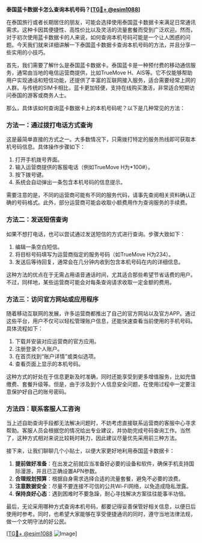**泰国蓝卡数据卡怎么查询本机号码？[[TG💪+ @esim1088](https://t.me/s/esim1088)]**

在泰国旅行或者长期居住的朋友，可能会选择使用泰国蓝卡数据卡来满足日常通讯需求。这种卡因其便捷性、高性价比以及灵活的流量套餐而受到广泛欢迎。然而，对于初次使用蓝卡数据卡的人来说，如何查询本机号码可能是一个让人困惑的问题。今天我们就来详细讲解一下泰国蓝卡数据卡查询本机号码的方法，并且分享一些实用的小技巧。

首先，我们需要了解什么是泰国蓝卡数据卡。泰国蓝卡是一种预付费的移动通信服务，通常由当地的电信运营商提供，比如TrueMove H、AIS等。它不仅能够帮助用户实现通话和短信功能，还提供了丰富的互联网接入服务，适合需要经常上网的人群。与传统的SIM卡相比，蓝卡更加轻便，支持在线购买激活，非常适合短期访问泰国的游客或商务人士。

那么，具体该如何查询蓝卡数据卡上的本机号码呢？以下是几种常见的方法：

### 方法一：通过拨打电话方式查询

这是最简单直接的方式之一。大多数情况下，只需拨打特定的服务热线即可获取本机号码信息。具体操作步骤如下：

1. 打开手机拨号界面。
2. 输入运营商提供的客服电话（例如TrueMove H为*100#）。
3. 按下拨号键。
4. 系统会自动弹出一条包含本机号码的信息提示。

需要注意的是，不同的运营商可能有不同的服务代码，请事先查阅相关资料确认正确的号码格式。此外，部分运营商可能会收取小额费用作为查询服务的手续费。

### 方法二：发送短信查询

如果不想打电话，也可以尝试通过发送短信的方式进行查询。步骤大致如下：

1. 编辑一条空白短信。
2. 将目标号码填写为运营商指定的服务号码（如TrueMove H为234）。
3. 发送后等待回复，通常会在几分钟内收到包含本机号码在内的详细信息。

这种方法的优点在于无需占用语音通话时间，尤其适合那些希望节省话费的用户。不过，同样地，某些运营商可能会对每条查询请求收取一定金额的费用。

### 方法三：访问官方网站或应用程序

随着移动互联网的发展，许多运营商都推出了自己的官方网站以及官方APP。通过这些平台，用户不仅可以轻松管理账户信息，还能快速查看当前使用的手机号码。具体流程如下：

1. 下载并安装对应运营商的官方应用。
2. 注册登录个人账户。
3. 在首页找到“账户详情”或类似选项。
4. 查看页面上显示的本机号码。

这种方式的好处在于信息更新及时准确，同时还能享受到更多增值服务，比如充值缴费、套餐升级等。但是，由于涉及到个人信息安全问题，在使用过程中一定要注意保护好自己的账号密码。

### 方法四：联系客服人工咨询

当上述自助查询手段都无法解决问题时，不妨考虑直接联系运营商的客服中心寻求帮助。客服人员会根据您的情况给出专业建议，并协助完成号码查询工作。当然了，这种方式相对来说比较耗时耗力，因此建议尽量优先采用前三种方法。

接下来，让我们聊聊几个小贴士，以便大家更好地利用泰国蓝卡数据卡：

1. **提前做好准备**：在出发之前就应当准备好必要的设备和软件，确保手机支持国际漫游，并且已正确设置APN参数。
2. **合理规划预算**：根据自身需求选择合适的流量套餐，避免不必要的浪费。
3. **注意数据安全**：尽量不要连接不可信的公共Wi-Fi网络，以免造成隐私泄露。
4. **保持良好心态**：遇到困难时不要急躁，耐心寻找解决方案往往能事半功倍。

最后，无论采用哪种方式查询本机号码，都要记得妥善保管好相关信息，以便日后使用时参考。同时，也希望大家能够在享受便捷通讯的同时，遵守当地法律法规，做一个文明守法的好公民。

[[TG💪+ @esim1088](https://t.me/s/esim1088) ![Image](https://i.postimg.cc/4NQfJmqS/Snipaste-2025-05-13-00-14-12.png)]